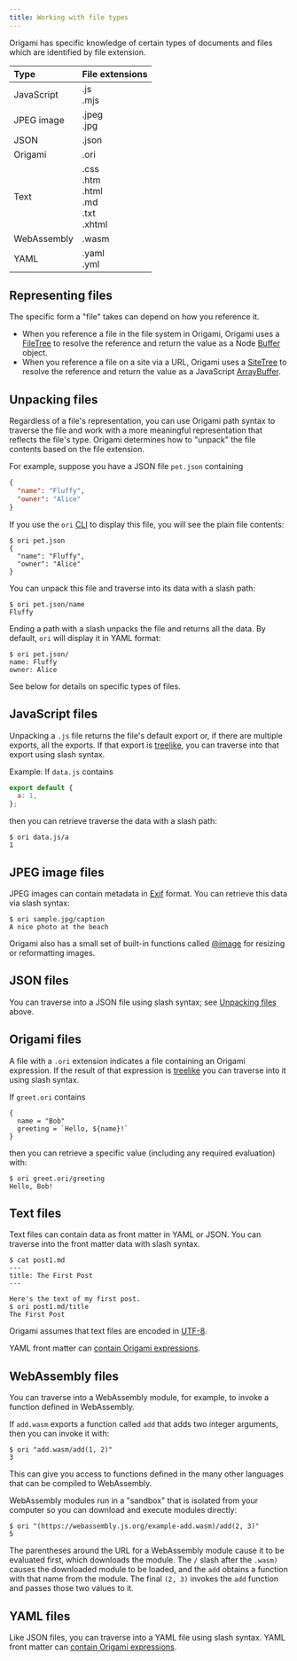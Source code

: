 ```yaml
---
title: Working with file types
---
```


Origami has specific knowledge of certain types of documents and files which are identified by file extension.

| Type        | File extensions                                |
| :---------- | :--------------------------------------------- |
| JavaScript  | .js<br>.mjs                                    |
| JPEG image  | .jpeg<br>.jpg                                  |
| JSON        | .json                                          |
| Origami     | .ori                                           |
| Text        | .css<br>.htm<br>.html<br>.md<br>.txt<br>.xhtml |
| WebAssembly | .wasm                                          |
| YAML        | .yaml<br>.yml                                  |

## Representing files

The specific form a "file" takes can depend on how you reference it.

- When you reference a file in the file system in Origami, Origami uses a [FileTree](/async-tree/FileTree.html) to resolve the reference and return the value as a Node [Buffer](https://nodejs.org/api/buffer.html) object.
- When you reference a file on a site via a URL, Origami uses a [SiteTree](/async-tree/SiteTree.html) to resolve the reference and return the value as a JavaScript [ArrayBuffer](https://developer.mozilla.org/en-US/docs/Web/JavaScript/Reference/Global_Objects/ArrayBuffer).

## Unpacking files

Regardless of a file's representation, you can use Origami path syntax to traverse the file and work with a more meaningful representation that reflects the file's type. Origami determines how to "unpack" the file contents based on the file extension.

For example, suppose you have a JSON file `pet.json` containing

```json
{
  "name": "Fluffy",
  "owner": "Alice"
}
```

If you use the `ori` [CLI](/cli) to display this file, you will see the plain file contents:

```console
$ ori pet.json
{
  "name": "Fluffy",
  "owner": "Alice"
}
```

You can unpack this file and traverse into its data with a slash path:

```console
$ ori pet.json/name
Fluffy
```

Ending a path with a slash unpacks the file and returns all the data. By default, `ori` will display it in YAML format:

```console
$ ori pet.json/
name: Fluffy
owner: Alice
```

See below for details on specific types of files.

## JavaScript files

Unpacking a `.js` file returns the file's default export or, if there are multiple exports, all the exports. If that export is [treelike](/async-tree/treelike), you can traverse into that export using slash syntax.

Example: If `data.js` contains

```js
export default {
  a: 1,
};
```

then you can retrieve traverse the data with a slash path:

```console
$ ori data.js/a
1
```

## JPEG image files

JPEG images can contain metadata in [Exif](https://en.wikipedia.org/wiki/Exif) format. You can retrieve this data via slash syntax:

```console
$ ori sample.jpg/caption
A nice photo at the beach
```

Origami also has a small set of built-in functions called [@image](/builtins/@image.html) for resizing or reformatting images.

## JSON files

You can traverse into a JSON file using slash syntax; see [Unpacking files](#unpacking-files) above.

## Origami files

A file with a `.ori` extension indicates a file containing an Origami expression. If the result of that expression is [treelike](/async-tree/treelike) you can traverse into it using slash syntax.

If `greet.ori` contains

```
{
  name = "Bob"
  greeting = `Hello, ${name}!`
}
```

then you can retrieve a specific value (including any required evaluation) with:

```console
$ ori greet.ori/greeting
Hello, Bob!
```

## Text files

Text files can contain data as front matter in YAML or JSON. You can traverse into the front matter data with slash syntax.

```console
$ cat post1.md
---
title: The First Post
---

Here's the text of my first post.
$ ori post1.md/title
The First Post
```

Origami assumes that text files are encoded in [UTF-8](https://en.wikipedia.org/wiki/UTF-8).

YAML front matter can [contain Origami expressions](yaml.html).

## WebAssembly files

You can traverse into a WebAssembly module, for example, to invoke a function defined in WebAssembly.

If `add.wasm` exports a function called `add` that adds two integer arguments, then you can invoke it with:

```console
$ ori "add.wasm/add(1, 2)"
3
```

This can give you access to functions defined in the many other languages that can be compiled to WebAssembly.

WebAssembly modules run in a "sandbox" that is isolated from your computer so you can download and execute modules directly:

```console
$ ori "(https://webassembly.js.org/example-add.wasm)/add(2, 3)"
5
```

The parentheses around the URL for a WebAssembly module cause it to be evaluated first, which downloads the module. The `/` slash after the `.wasm)` causes the downloaded module to be loaded, and the `add` obtains a function with that name from the module. The final `(2, 3)` invokes the `add` function and passes those two values to it.

## YAML files

Like JSON files, you can traverse into a YAML file using slash syntax. YAML front matter can [contain Origami expressions](yaml.html).
